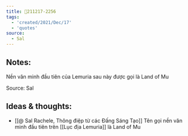 ```yaml
---
title: 💬211217-2256
tags:
  - 'created/2021/Dec/17'
  - 'quotes'
source:
  - Sal
---
```


## Notes:
Nền văn minh đầu tiên của Lemuria sau này được gọi là Land of Mu 

Source: Sal

## Ideas & thoughts:
- [[@ Sal Rachele, Thông điệp từ các Đấng Sáng Tạo]] Tên gọi nền văn minh đầu tiên trên [[Lục địa Lemuria]] là Land of Mu 